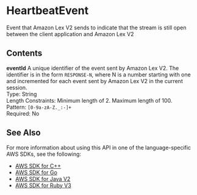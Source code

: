 # HeartbeatEvent<a name="API_runtime_HeartbeatEvent"></a>

Event that Amazon Lex V2 sends to indicate that the stream is still open between the client application and Amazon Lex V2 

## Contents<a name="API_runtime_HeartbeatEvent_Contents"></a>

 **eventId**   <a name="lexv2-Type-runtime_HeartbeatEvent-eventId"></a>
A unique identifier of the event sent by Amazon Lex V2\. The identifier is in the form `RESPONSE-N`, where N is a number starting with one and incremented for each event sent by Amazon Lex V2 in the current session\.  
Type: String  
Length Constraints: Minimum length of 2\. Maximum length of 100\.  
Pattern: `[0-9a-zA-Z._:-]+`   
Required: No

## See Also<a name="API_runtime_HeartbeatEvent_SeeAlso"></a>

For more information about using this API in one of the language\-specific AWS SDKs, see the following:
+  [ AWS SDK for C\+\+](https://docs.aws.amazon.com/goto/SdkForCpp/runtime.lex.v2-2020-08-07/HeartbeatEvent) 
+  [ AWS SDK for Go](https://docs.aws.amazon.com/goto/SdkForGoV1/runtime.lex.v2-2020-08-07/HeartbeatEvent) 
+  [ AWS SDK for Java V2](https://docs.aws.amazon.com/goto/SdkForJavaV2/runtime.lex.v2-2020-08-07/HeartbeatEvent) 
+  [ AWS SDK for Ruby V3](https://docs.aws.amazon.com/goto/SdkForRubyV3/runtime.lex.v2-2020-08-07/HeartbeatEvent) 